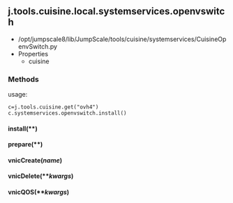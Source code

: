 <!-- toc -->
## j.tools.cuisine.local.systemservices.openvswitch

- /opt/jumpscale8/lib/JumpScale/tools/cuisine/systemservices/CuisineOpenvSwitch.py
- Properties
    - cuisine

### Methods

usage:

```
c=j.tools.cuisine.get("ovh4")
c.systemservices.openvswitch.install()
```

#### install(**) 

#### prepare(**) 

#### vnicCreate(*name*) 

#### vnicDelete(***kwargs*) 

#### vnicQOS(***kwargs*) 

